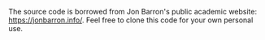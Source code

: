 The source code is borrowed from Jon Barron's public academic website: https://jonbarron.info/. Feel free to clone this code for your own personal use.
